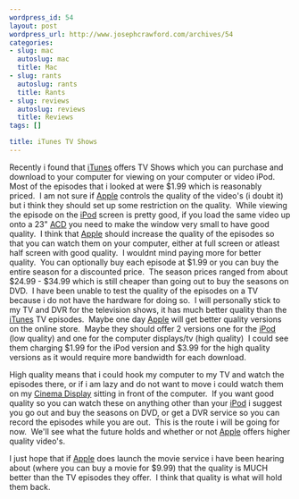 ```yaml
--- 
wordpress_id: 54
layout: post
wordpress_url: http://www.josephcrawford.com/archives/54
categories: 
- slug: mac
  autoslug: mac
  title: Mac
- slug: rants
  autoslug: rants
  title: Rants
- slug: reviews
  autoslug: reviews
  title: Reviews
tags: []

title: iTunes TV Shows
---
```


Recently i found that [iTunes](http://www.apple.com/itunes/ "Apple iTunes") offers TV Shows which you can purchase and download to your computer for viewing on your computer or video iPod.  Most of the episodes that i looked at were $1.99 which is reasonably priced.  I am not sure if [Apple](http://www.apple.com/ "Apple Computer") controls the quality of the video's (i doubt it) but i think they should set up some restriction on the quality.  While viewing the episode on the [iPod](http://www.apple.com/ipod/ "Apple iPod") screen is pretty good, if you load the same video up onto a 23" [ACD](http://www.apple.com/displays/ "Apple Cinema Display") you need to make the window very small to have good quality.  I think that [Apple](http://www.apple.com/ "Apple Computer") should increase the quality of the episodes so that you can watch them on your computer, either at full screen or atleast half screen with good quality.  I wouldnt mind paying more for better quality.  You can optionally buy each episode at $1.99 or you can buy the entire season for a discounted price.  The season prices ranged from about $24.99 - $34.99 which is still cheaper than going out to buy the seasons on DVD.  I have been unable to test the quality of the episodes on a TV because i do not have the hardware for doing so.  I will personally stick to my TV and DVR for the television shows, it has much better quality than the [iTunes](http://www.apple.com/itunes/ "Apple iTunes") TV episodes.  Maybe one day [Apple](http://www.apple.com/ "Apple Computer") will get better quality versions on the online store.  Maybe they should offer 2 versions one for the [iPod](http://www.apple.com/ipod/ "Apple iPod") (low quality) and one for the computer displays/tv (high quality)  I could see them charging $1.99 for the iPod version and $3.99 for the high quality versions as it would require more bandwidth for each download.
<!--more-->
High quality means that i could hook my computer to my TV and watch the episodes there, or if i am lazy and do not want to move i could watch them on my [Cinema Display](http://www.apple.com/displays/ "Apple Cinema Display") sitting in front of the computer.  If you want good quality so you can watch these on anything other than your [iPod](http://www.apple.com/ipod/ "Apple iPod") i suggest you go out and buy the seasons on DVD, or get a DVR service so you can record the episodes while you are out.  This is the route i will be going for now.  We'll see what the future holds and whether or not [Apple](http://www.apple.com/ "Apple Computer") offers higher quality video's.

I just hope that if [Apple](http://www.apple.com/ "Apple Computer") does launch the movie service i have been hearing about (where you can buy a movie for $9.99) that the quality is MUCH better than the TV episodes they offer.  I think that quality is what will hold them back. 
